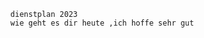                          dienstplan 2023
                         wie geht es dir heute ,ich hoffe sehr gut 
                                     
